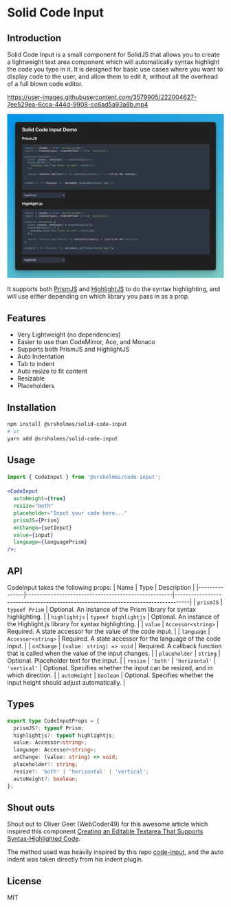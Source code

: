 # Solid Code Input

## Introduction

Solid Code Input is a small component for SolidJS that allows you to create a lightweight text area component which will automatically syntax highlight the code you type in it. It is designed for basic use cases where you want to display code to the user, and allow them to edit it, without all the overhead of a full blown code editor.

https://user-images.githubusercontent.com/3579905/222004627-7ee529ea-6cca-444d-9908-cc6ad5a93a8b.mp4

![solid-code-input](./resources/example.png 'solid-code-input')

It supports both [PrismJS](https://prismjs.com/) and [HighlightJS](https://highlightjs.org/) to do the syntax highlighting, and will use either depending on which library you pass in as a prop.

## Features

- Very Lightweight (no dependencies)
- Easier to use than CodeMirror, Ace, and Monaco
- Supports both PrismJS and HighlightJS
- Auto Indentation
- Tab to indent
- Auto resize to fit content
- Resizable
- Placeholders

## Installation

```bash
npm install @srsholmes/solid-code-input
# or
yarn add @srsholmes/solid-code-input
```

## Usage

```jsx
import { CodeInput } from '@srsholmes/code-input';

<CodeInput
  autoHeight={true}
  resize="both"
  placeholder="Input your code here..."
  prismJS={Prism}
  onChange={setInput}
  value={input}
  language={languagePrism}
/>;
```

## API

CodeInput takes the following props:
| Name          | Type                                                | Description                                                                       |
|---------------|-----------------------------------------------------|-----------------------------------------------------------------------------------|
| `prismJS`     | `typeof Prism`                                     | Optional. An instance of the Prism library for syntax highlighting.              |
| `highlightjs` | `typeof highlightjs`                               | Optional. An instance of the Highlight.js library for syntax highlighting.        |
| `value`       | `Accessor<string>`                                 | Required. A state accessor for the value of the code input.                        |
| `language`    | `Accessor<string>`                                 | Required. A state accessor for the language of the code input.                     |
| `onChange`    | `(value: string) => void`                          | Required. A callback function that is called when the value of the input changes. |
| `placeholder` | `string`                                            | Optional. Placeholder text for the input.                                         |
| `resize`      | `'both'` \| `'horizontal'` \| `'vertical'`         | Optional. Specifies whether the input can be resized, and in which direction.     |
| `autoHeight`  | `boolean`                                           | Optional. Specifies whether the input height should adjust automatically.         |


## Types
```ts
export type CodeInputProps = {
  prismJS?: typeof Prism;
  highlightjs?: typeof highlightjs;
  value: Accessor<string>;
  language: Accessor<string>;
  onChange: (value: string) => void;
  placeholder?: string;
  resize?: 'both' | 'horizontal' | 'vertical';
  autoHeight?: boolean;
};
```

## Shout outs
Shout out to Oliver Geer (WebCoder49) for this awesome article which inspired this component [Creating an Editable Textarea That Supports Syntax-Highlighted Code](https://css-tricks.com/creating-an-editable-textarea-that-supports-syntax-highlighted-code/).

The method used was heavily inspired by this repo [code-input](https://github.com/WebCoder49/code-input), and the auto indent was taken directly from his indent plugin.

## License
MIT
